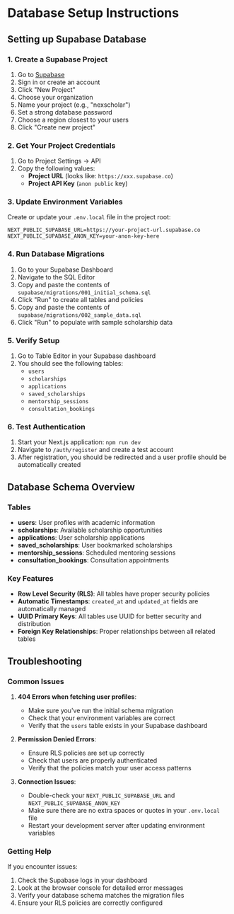 # Database Setup Instructions

## Setting up Supabase Database

### 1. Create a Supabase Project

1. Go to [Supabase](https://supabase.com)
2. Sign in or create an account
3. Click "New Project"
4. Choose your organization
5. Name your project (e.g., "nexscholar")
6. Set a strong database password
7. Choose a region closest to your users
8. Click "Create new project"

### 2. Get Your Project Credentials

1. Go to Project Settings → API
2. Copy the following values:
   - **Project URL** (looks like: `https://xxx.supabase.co`)
   - **Project API Key** (`anon public` key)

### 3. Update Environment Variables

Create or update your `.env.local` file in the project root:

```env
NEXT_PUBLIC_SUPABASE_URL=https://your-project-url.supabase.co
NEXT_PUBLIC_SUPABASE_ANON_KEY=your-anon-key-here
```

### 4. Run Database Migrations

1. Go to your Supabase Dashboard
2. Navigate to the SQL Editor
3. Copy and paste the contents of `supabase/migrations/001_initial_schema.sql`
4. Click "Run" to create all tables and policies
5. Copy and paste the contents of `supabase/migrations/002_sample_data.sql`
6. Click "Run" to populate with sample scholarship data

### 5. Verify Setup

1. Go to Table Editor in your Supabase dashboard
2. You should see the following tables:
   - `users`
   - `scholarships`
   - `applications`
   - `saved_scholarships`
   - `mentorship_sessions`
   - `consultation_bookings`

### 6. Test Authentication

1. Start your Next.js application: `npm run dev`
2. Navigate to `/auth/register` and create a test account
3. After registration, you should be redirected and a user profile should be automatically created

## Database Schema Overview

### Tables

- **users**: User profiles with academic information
- **scholarships**: Available scholarship opportunities
- **applications**: User scholarship applications
- **saved_scholarships**: User bookmarked scholarships
- **mentorship_sessions**: Scheduled mentoring sessions
- **consultation_bookings**: Consultation appointments

### Key Features

- **Row Level Security (RLS)**: All tables have proper security policies
- **Automatic Timestamps**: `created_at` and `updated_at` fields are automatically managed
- **UUID Primary Keys**: All tables use UUID for better security and distribution
- **Foreign Key Relationships**: Proper relationships between all related tables

## Troubleshooting

### Common Issues

1. **404 Errors when fetching user profiles**:

   - Make sure you've run the initial schema migration
   - Check that your environment variables are correct
   - Verify that the `users` table exists in your Supabase dashboard

2. **Permission Denied Errors**:

   - Ensure RLS policies are set up correctly
   - Check that users are properly authenticated
   - Verify that the policies match your user access patterns

3. **Connection Issues**:
   - Double-check your `NEXT_PUBLIC_SUPABASE_URL` and `NEXT_PUBLIC_SUPABASE_ANON_KEY`
   - Make sure there are no extra spaces or quotes in your `.env.local` file
   - Restart your development server after updating environment variables

### Getting Help

If you encounter issues:

1. Check the Supabase logs in your dashboard
2. Look at the browser console for detailed error messages
3. Verify your database schema matches the migration files
4. Ensure your RLS policies are correctly configured
